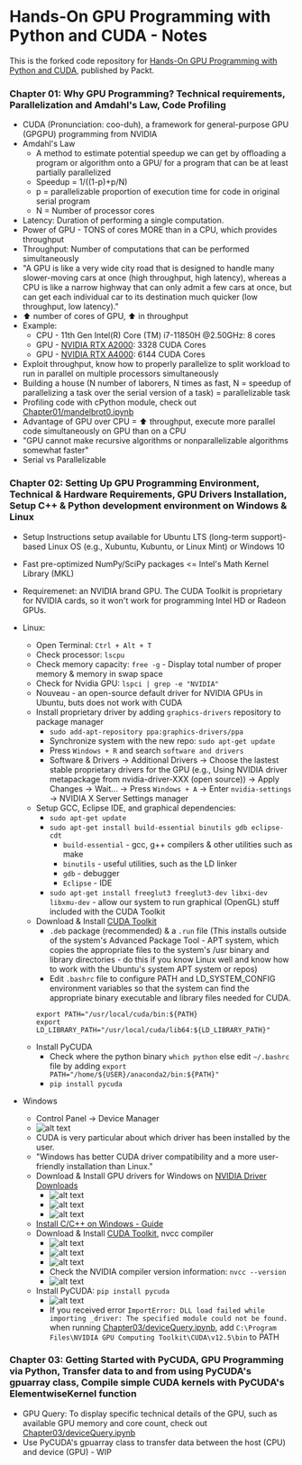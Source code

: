 # Hands-On GPU Programming with Python and CUDA - Notes
<a href="https://www.packtpub.com/application-development/hands-gpu-programming-python-and-cuda?utm_source=github&utm_medium=repository&utm_campaign=9781788993913 "></a>

This is the forked code repository for [Hands-On GPU Programming with Python and CUDA](https://www.packtpub.com/application-development/hands-gpu-programming-python-and-cuda?utm_source=github&utm_medium=repository&utm_campaign=9781788993913 ), published by Packt.

### Chapter 01: Why GPU Programming? Technical requirements, Parallelization and Amdahl's Law, Code Profiling
-  CUDA (Pronunciation: coo-duh), a framework for general-purpose GPU (GPGPU) programming from NVIDIA
- Amdahl's Law
    - A method to estimate potential speedup we can get by offloading a program or algorithm onto a GPU/ for a program that can be at least partially parallelized
    - Speedup = 1/((1-p)+p/N)
    - p = parallelizable proportion of execution time for code in original serial program
    - N = Number of processor cores
- Latency: Duration of performing a single computation.
- Power of GPU - TONS of cores MORE than in a CPU, which provides throughput
- Throughput: Number of computations that can be performed simultaneously
- "A GPU is like a very wide city road that is designed to handle many slower-moving cars at once (high throughput, high latency), whereas a CPU is like a narrow highway that can only admit a few cars at once, but can get each individual car to its destination much quicker (low throughput, low latency)."
- ⬆ number of cores of GPU, ⬆ in throughput
- Example: 
    - CPU - 11th Gen Intel(R) Core (TM) i7-11850H @2.50GHz: 8 cores
    - GPU - [NVIDIA RTX A2000](https://www.nvidia.com/content/dam/en-zz/Solutions/design-visualization/rtx-a2000/nvidia-rtx-a2000-datasheet.pdf): 3328 CUDA Cores
    - GPU - [NVIDIA RTX A4000](https://www.nvidia.com/content/dam/en-zz/Solutions/gtcs21/rtx-a4000/nvidia-rtx-a4000-datasheet.pdf): 6144 CUDA Cores
- Exploit throughput, know how to properly parallelize to split workload to run in parallel on multiple processors simultaneously
- Building a house (N number of laborers, N times as fast, N =  speedup of parallelizing a task over the serial version of a task) = parallelizable task
- Profiling code with cPython module, check out [Chapter01/mandelbrot0.ipynb](Chapter01/mandelbrot0.ipynb)
- Advantage of GPU over CPU = ⬆ throughput, execute more parallel code simultaneously on GPU than on a CPU
- "GPU cannot make recursive algorithms or nonparallelizable algorithms somewhat faster"
- Serial vs Parallelizable

### Chapter 02: Setting Up GPU Programming Environment, Technical & Hardware Requirements, GPU Drivers Installation, Setup C++ & Python development environment on Windows & Linux
- Setup Instructions setup available for Ubuntu LTS (long-term support)-based Linux OS (e.g.,  Xubuntu, Kubuntu, or Linux Mint) or Windows 10
- Fast pre-optimized NumPy/SciPy packages <= Intel's Math Kernel Library (MKL)
- Requiremenet: an NVIDIA brand GPU. The CUDA Toolkit is proprietary for NVIDIA cards, so it won't work for programming Intel HD or Radeon GPUs.
- Linux:
    - Open Terminal: `Ctrl + Alt + T`
    - Check processor: `lscpu`
    - Check memory capacity: `free -g` - Display total number of proper memory & memory in swap space
    - Check for Nvidia GPU: `lspci | grep -e "NVIDIA"`
    - Nouveau - an open-source default driver for NVIDIA GPUs in Ubuntu, buts does not work with CUDA
    - Install proprietary driver by adding `graphics-drivers` repository to package manager
        - `sudo add-apt-repository ppa:graphics-drivers/ppa`
        - Synchronize system with the new repo: `sudo apt-get update`
        - Press `Windows + R` and search `software and drivers`
        - Software & Drivers -> Additional Drivers -> Choose the lastest stable proprietary drivers for the GPU (e.g., Using NVIDIA driver metapackage from nvidia-driver-XXX (open source)) -> Apply Changes -> Wait... -> Press `Windows + A` -> Enter `nvidia-settings` -> NVIDIA X Server Settings manager
    - Setup GCC, Eclipse IDE, and graphical dependencies: 
        - `sudo apt-get update`
        - `sudo apt-get install build-essential binutils gdb eclipse-cdt`
            - `build-essential` - gcc, g++ compilers & other utilities such as make
            - `binutils` - useful utilities, such as the LD linker
            - `gdb` - debugger
            - `Eclipse` - IDE
        - `sudo apt-get install freeglut3 freeglut3-dev libxi-dev libxmu-dev` - allow our system to run graphical (OpenGL) stuff included with the CUDA Toolkit
    - Download & Install [CUDA Toolkit](https://developer.nvidia.com/cuda-downloads)
        - `.deb` package (recommended) & a `.run` file (This installs outside of the system's Advanced Package Tool - APT system, which copies the appropriate files to the system's /usr binary and library directories - do this if you know Linux well and know how to work with the Ubuntu's system APT system or repos)
        - Edit `.bashrc` file to configure PATH and LD_SYSTEM_CONFIG environment variables so that the system can find the appropriate binary executable and library files needed for CUDA.
        ```
        export PATH="/usr/local/cuda/bin:${PATH}
        export LD_LIBRARY_PATH="/usr/local/cuda/lib64:${LD_LIBRARY_PATH}"
        ```
    - Install PyCUDA
        - Check where the python binary `which python` else edit `~/.bashrc` file by adding `export PATH="/home/${USER}/anaconda2/bin:${PATH}"`
        - `pip install pycuda`



- Windows
    - Control Panel -> Device Manager
    - ![alt text](image-1.png)
    - CUDA is very particular about which driver has been installed by the user.
    - "Windows has better CUDA driver compatibility and a more user-friendly installation than Linux."
    - Download & Install GPU drivers for Windows on [NVIDIA Driver Downloads](https://www.nvidia.com/download/index.aspx?lang=en-us)
        - ![alt text](image-2.png)
        - ![alt text](image-3.png)
        - ![alt text](image.png)
    - [Install C/C++ on Windows - Guide](https://medium.com/@farid.rahimoff/installing-c-compiler-for-windows-10-and-11-step-by-st-51e760443b02)
    - Download & Install [CUDA Toolkit](https://developer.nvidia.com/cuda-downloads), nvcc compiler
        - ![alt text](image-4.png)
        - ![alt text](image-5.png)
        - ![alt text](image-6.png)
        - Check the NVIDIA compiler version information: `nvcc --version`
        - ![alt text](image-9.png)
    - Install PyCUDA: `pip install pycuda`
        - ![alt text](image-8.png)
        - If you received error `ImportError: DLL load failed while importing _driver: The specified module could not be found.` when running [Chapter03/deviceQuery.ipynb](Chapter03/deviceQuery.ipynb), add `C:\Program Files\NVIDIA GPU Computing Toolkit\CUDA\v12.5\bin` to PATH

### Chapter 03: Getting Started with PyCUDA, GPU Programming via Python, Transfer data to and from using PyCUDA's gpuarray class, Compile simple CUDA kernels with PyCUDA's ElementwiseKernel function
- GPU Query: To display specific technical details of the GPU, such as available GPU memory and core count, check out [Chapter03/deviceQuery.ipynb](Chapter03/deviceQuery.ipynb)
- Use PyCUDA's gpuarray class to transfer data between the host (CPU) and device (GPU) - WIP
